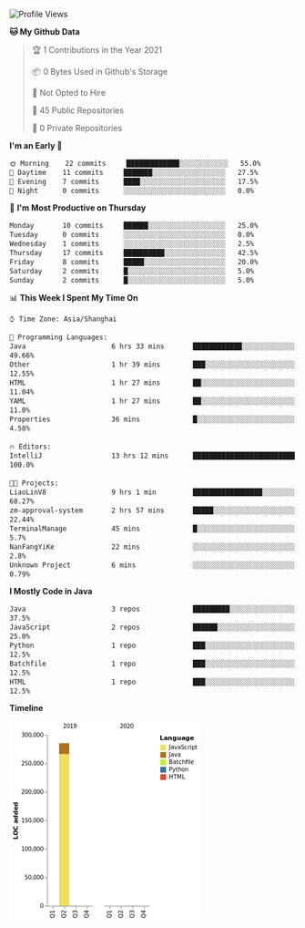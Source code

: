 <!--START_SECTION:waka-->
![Profile Views](http://img.shields.io/badge/Profile%20Views-1-blue)

**🐱 My Github Data** 

> 🏆 1 Contributions in the Year 2021
 > 
> 📦 0 Bytes Used in Github's Storage 
 > 
> 🚫 Not Opted to Hire
 > 
> 📜 45 Public Repositories 
 > 
> 🔑 0 Private Repositories  
 > 
**I'm an Early 🐤** 

```text
🌞 Morning    22 commits     █████████████░░░░░░░░░░░░   55.0% 
🌆 Daytime    11 commits     ███████░░░░░░░░░░░░░░░░░░   27.5% 
🌃 Evening    7 commits      ████░░░░░░░░░░░░░░░░░░░░░   17.5% 
🌙 Night      0 commits      ░░░░░░░░░░░░░░░░░░░░░░░░░   0.0%

```
📅 **I'm Most Productive on Thursday** 

```text
Monday       10 commits     ██████░░░░░░░░░░░░░░░░░░░   25.0% 
Tuesday      0 commits      ░░░░░░░░░░░░░░░░░░░░░░░░░   0.0% 
Wednesday    1 commits      ░░░░░░░░░░░░░░░░░░░░░░░░░   2.5% 
Thursday     17 commits     ██████████░░░░░░░░░░░░░░░   42.5% 
Friday       8 commits      █████░░░░░░░░░░░░░░░░░░░░   20.0% 
Saturday     2 commits      █░░░░░░░░░░░░░░░░░░░░░░░░   5.0% 
Sunday       2 commits      █░░░░░░░░░░░░░░░░░░░░░░░░   5.0%

```


📊 **This Week I Spent My Time On** 

```text
⌚︎ Time Zone: Asia/Shanghai

💬 Programming Languages: 
Java                     6 hrs 33 mins       ████████████░░░░░░░░░░░░░   49.66% 
Other                    1 hr 39 mins        ███░░░░░░░░░░░░░░░░░░░░░░   12.55% 
HTML                     1 hr 27 mins        ██░░░░░░░░░░░░░░░░░░░░░░░   11.04% 
YAML                     1 hr 27 mins        ██░░░░░░░░░░░░░░░░░░░░░░░   11.0% 
Properties               36 mins             █░░░░░░░░░░░░░░░░░░░░░░░░   4.58%

🔥 Editors: 
IntelliJ                 13 hrs 12 mins      █████████████████████████   100.0%

🐱‍💻 Projects: 
LiaoLinV8                9 hrs 1 min         █████████████████░░░░░░░░   68.27% 
zm-approval-system       2 hrs 57 mins       █████░░░░░░░░░░░░░░░░░░░░   22.44% 
TerminalManage           45 mins             █░░░░░░░░░░░░░░░░░░░░░░░░   5.7% 
NanFangYiKe              22 mins             ░░░░░░░░░░░░░░░░░░░░░░░░░   2.8% 
Unknown Project          6 mins              ░░░░░░░░░░░░░░░░░░░░░░░░░   0.79%

```

**I Mostly Code in Java** 

```text
Java                     3 repos             █████████░░░░░░░░░░░░░░░░   37.5% 
JavaScript               2 repos             ██████░░░░░░░░░░░░░░░░░░░   25.0% 
Python                   1 repo              ███░░░░░░░░░░░░░░░░░░░░░░   12.5% 
Batchfile                1 repo              ███░░░░░░░░░░░░░░░░░░░░░░   12.5% 
HTML                     1 repo              ███░░░░░░░░░░░░░░░░░░░░░░   12.5%

```


**Timeline**

![Chart not found](https://raw.githubusercontent.com/2720851545/2720851545/master/charts/bar_graph.png) 


<!--END_SECTION:waka-->
